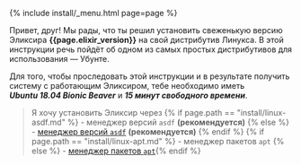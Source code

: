 {% include install/_menu.html page=page %}

Привет, друг! Мы рады, что ты решил установить свеженькую версию Эликсира **{{page.elixir_version}}** на свой дистрибутив Линукса. В этой инструкции речь пойдёт об одном из самых простых дистрибутивов для использования — Убунте.

Для того, чтобы проследовать этой инструкции и в результате получить систему с работающим Эликсиром, тебе необходимо иметь ***Ubuntu 18.04 Bionic Beaver*** и ***15 минут свободного времени***.

> Я хочу установить Эликсир через
> {% if page.path == "install/linux-asdf.md" %} - менеджер версий `asdf` **(рекомендуется)** {% else %} - [менеджер версий `asdf`](/install/linux-asdf) **(рекомендуется)** {% endif %}
> {% if page.path == "install/linux-apt.md" %} - менеджер пакетов `apt` {% else %} - [менеджер пакетов `apt`](/install/linux-apt){% endif %}
